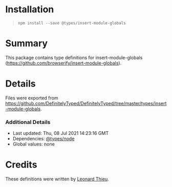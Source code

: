 # Installation
> `npm install --save @types/insert-module-globals`

# Summary
This package contains type definitions for insert-module-globals (https://github.com/browserify/insert-module-globals).

# Details
Files were exported from https://github.com/DefinitelyTyped/DefinitelyTyped/tree/master/types/insert-module-globals.

### Additional Details
 * Last updated: Thu, 08 Jul 2021 14:23:16 GMT
 * Dependencies: [@types/node](https://npmjs.com/package/@types/node)
 * Global values: none

# Credits
These definitions were written by [Leonard Thieu](https://github.com/leonard-thieu).
